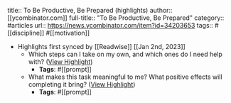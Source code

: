 title:: To Be Productive, Be Prepared (highlights)
author:: [[ycombinator.com]]
full-title:: "To Be Productive, Be Prepared"
category:: #articles
url:: https://news.ycombinator.com/item?id=34203653
tags:: #[[discipline]] #[[motivation]]

- Highlights first synced by [[Readwise]] [[Jan 2nd, 2023]]
	- Which steps can I take on my own, and which ones do I need help with? ([View Highlight](https://read.readwise.io/read/01gnqxxqx78gd10red2w9s10sv))
		- **Tags**: #[[prompt]]
	- What makes this task meaningful to me? What positive effects will completing it bring? ([View Highlight](https://read.readwise.io/read/01gnqxxz70307ht28kw3bnwy7b))
		- **Tags**: #[[prompt]]